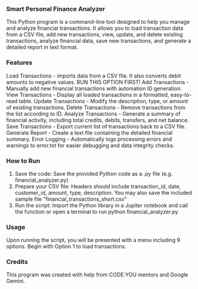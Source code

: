 ### Smart Personal Finance Analyzer

This Python program is a command-line tool designed to help you manage and analyze financial transactions. It allows you to load transaction data from a CSV file, add new transactions, view, update, and delete existing transactions, analyze financial data, save new transactions, and generate a detailed report in text format.

### Features

Load Transactions - imports data from a CSV file. It also converts debit amounts to negative values. RUN THIS OPTION FIRST!
Add Transactions - Manually add new financial transactions with automation ID generation.
View Transactions - Display all loaded transactions in a formatted, easy-to-read table.
Update Transactions - Modify the description, type, or amount of existing transactions.
Delete Transactions - Remove transactions from the list according to ID.
Analyze Transactions - Generate a summary of financial activity, including total credits, debits, transfers, and net balance.
Save Transactions - Export current list of transactions back to a CSV file.
Generate Report - Create a text file containing the detailed financial summary.
Error Logging - Automatically logs processing errors and warnings to error.txt for easier debugging and data integrity checks.

### How to Run

1. Save the code: Save the provided Python code as a .py file (e.g. financial_analyzer.py)
2. Prepare your CSV file: Headers should include transaction_id, date, customer_id, amount, type, description. You may also save the included sample file "financial_transactions_short.csv"
3. Run the script: Import the Python library in a Jupiter notebook and call the function or open a terminal to run python financial_analyzer.py

### Usage

Upon running the script, you will be presented with a menu including 9 options. Begin with Option 1 to load transactions.

### Credits

This program was created with help from CODE:YOU mentors and Google Gemini.